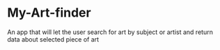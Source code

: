 # My-Art-finder
An app that will let the user search for art by subject or artist and return data about selected piece of art

